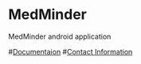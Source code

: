 MedMinder
=========

MedMinder android application




#[Documentaion](https://github.com/sergey-korchagin/MedMinder/wiki#documentation)
#[Contact Information](https://github.com/sergey-korchagin/MedMinder/wiki#contact-information)
